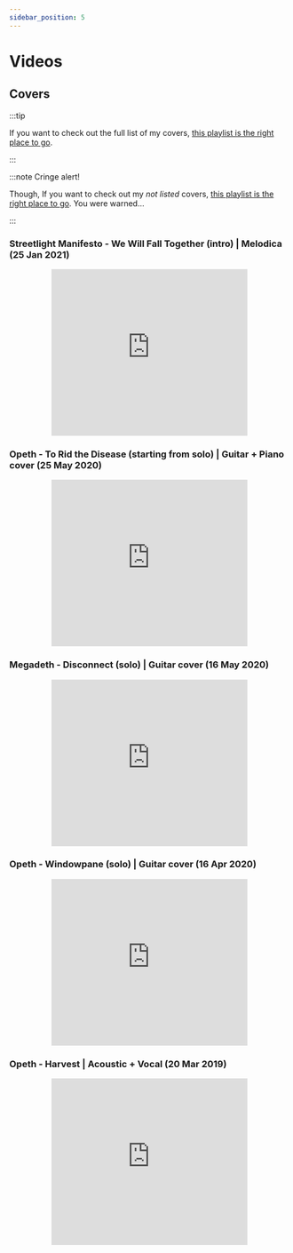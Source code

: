 ```yaml
---
sidebar_position: 5
---
```


# Videos

## Covers

:::tip

If you want to check out the full list of my covers, [this playlist is the right place to go](https://www.youtube.com/playlist?list=PLj3dKq6YF-ShA1kII7nmpA4azt1D_Is51).

:::

:::note Cringe alert!

Though, If you want to check out my _not listed_ covers, [this playlist is the right place to go](https://www.youtube.com/playlist?list=PLj3dKq6YF-ShGESZJT9AhElt2Vehi1Ucq). You were warned...

:::

### Streetlight Manifesto - We Will Fall Together (intro) | Melodica  (25 Jan 2021)
<p align="center"><iframe width="70%" height="300" src="https://www.youtube.com/embed/VNgDEIwpPZM" title="YouTube video player" frameborder="0" allow="accelerometer; autoplay; clipboard-write; encrypted-media; gyroscope; picture-in-picture" allowfullscreen></iframe></p>

### Opeth - To Rid the Disease (starting from solo) | Guitar + Piano cover (25 May 2020)
<p align="center"><iframe width="70%" height="300" src="https://www.youtube.com/embed/L6zS7AAW0Co" title="YouTube video player" frameborder="0" allow="accelerometer; autoplay; clipboard-write; encrypted-media; gyroscope; picture-in-picture" allowfullscreen></iframe></p>

### Megadeth - Disconnect (solo) | Guitar cover (16 May 2020)
<p align="center"><iframe width="70%" height="300" src="https://www.youtube.com/embed/kaB-UMZfjSA" title="YouTube video player" frameborder="0" allow="accelerometer; autoplay; clipboard-write; encrypted-media; gyroscope; picture-in-picture" allowfullscreen></iframe></p>

### Opeth - Windowpane (solo) | Guitar cover (16 Apr 2020)
<p align="center"><iframe width="70%" height="300" src="https://www.youtube.com/embed/aoJMeuwsZxY" title="YouTube video player" frameborder="0" allow="accelerometer; autoplay; clipboard-write; encrypted-media; gyroscope; picture-in-picture" allowfullscreen></iframe></p>

### Opeth - Harvest | Acoustic + Vocal (20 Mar 2019)
<p align="center"><iframe width="70%" height="300" src="https://www.youtube.com/embed/HEAqZN_saOY" title="YouTube video player" frameborder="0" allow="accelerometer; autoplay; clipboard-write; encrypted-media; gyroscope; picture-in-picture" allowfullscreen></iframe></p>